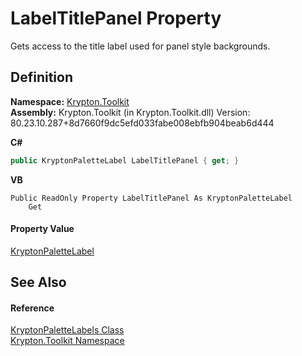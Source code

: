 # LabelTitlePanel Property


Gets access to the title label used for panel style backgrounds.



## Definition
**Namespace:** <a href="79d2eac2-21f4-54ff-7552-b20c33c30600.md">Krypton.Toolkit</a>  
**Assembly:** Krypton.Toolkit (in Krypton.Toolkit.dll) Version: 80.23.10.287+8d7660f9dc5efd033fabe008ebfb904beab6d444

**C#**
``` C#
public KryptonPaletteLabel LabelTitlePanel { get; }
```
**VB**
``` VB
Public ReadOnly Property LabelTitlePanel As KryptonPaletteLabel
	Get
```



#### Property Value
<a href="dec18602-b87f-cdc2-87d5-aa6d24fa73a9.md">KryptonPaletteLabel</a>

## See Also


#### Reference
<a href="eddd7edd-3892-029a-2c93-7a0d62d14de0.md">KryptonPaletteLabels Class</a>  
<a href="79d2eac2-21f4-54ff-7552-b20c33c30600.md">Krypton.Toolkit Namespace</a>  

